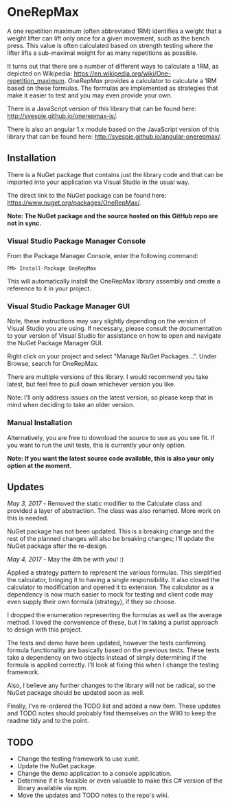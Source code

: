# OneRepMax
A one repetition maximum (often abbreviated 1RM) identifies a weight that a weight lifter can lift only once for a given movement, such as the bench press. This value is often calculated based on strength testing where the lifter lifts a sub-maximal weight for as many repetitions as possible.

It turns out that there are a number of different ways to calculate a 1RM, as depicted on Wikipedia: https://en.wikipedia.org/wiki/One-repetition_maximum. *OneRepMax* provides a calculator to calculate a 1RM based on these formulas. The formulas are implemented as strategies that make it easier to test and you may even provide your own.

There is a JavaScript version of this library that can be found here: http://svespie.github.io/onerepmax-js/.

There is also an angular 1.x module based on the JavaScript version of this library that can be found here: http://svespie.github.io/angular-onerepmax/.

## Installation
There is a NuGet package that contains just the library code and that can be imported into your application via Visual Studio in the usual way. 

The direct link to the NuGet package can be found here: https://www.nuget.org/packages/OneRepMax/.

**Note: The NuGet package and the source hosted on this GitHub repo are not in sync.**


### Visual Studio Package Manager Console
From the Package Manager Console, enter the following command: 

```
PM> Install-Package OneRepMax
```

This will automatically install the OneRepMax library assembly and create a reference to it in your project.


### Visual Studio Package Manager GUI
Note, these instructions may vary slightly depending on the version of Visual Studio you are using. If necessary, please consult the documentation to your version of Visual Studio for assistance on how to open and navigate the NuGet Package Manager GUI.

Right click on your project and select "Manage NuGet Packages...". Under Browse, search for OneRepMax.

There are multiple versions of this library. I would recommend you take latest, but feel free to pull down whichever version you like.

Note: I'll only address issues on the latest version, so please keep that in mind when deciding to take an older version.


### Manual Installation
Alternatively, you are free to download the source to use as you see fit. If you want to run the unit tests, this is currently your only option.

**Note: If you want the latest source code available, this is also your only option at the moment.**


## Updates
*May 3, 2017* - Removed the static modifier to the Calculate class and provided a layer of abstraction. The class was also renamed. More work on this is needed.

NuGet package has not been updated. This is a breaking change and the rest of the planned changes will also be breaking changes; I'll update the NuGet package after the re-design.

*May 4, 2017* - May the 4th be with you! :)

Applied a strategy pattern to represent the various formulas. This simplified the calculator, bringing it to having a single responsibility. It also closed the calculator to modification and opened it to extension. The calculator as a dependency is now much easier to mock for testing and client code may even supply their own formula (strategy), if they so choose.

I dropped the enumeration representing the formulas as well as the average method. I loved the convenience of these, but I'm taking a purist approach to design with this project.

The tests and demo have been updated, however the tests confirming formula functionality are basically based on the previous tests. These tests take a dependency on two objects instead of simply determining if the formula is applied correctly. I'll look at fixing this when I change the testing framework.

Also, I believe any further changes to the library will not be radical, so the NuGet package should be updated soon as well.

Finally, I've re-ordered the TODO list and added a new item. These updates and TODO notes should probably find themselves on the WIKI to keep the readme tidy and to the point.


## TODO
* Change the testing framework to use xunit.
* Update the NuGet package.
* Change the demo application to a console application.
* Determine if it is feasible or even valuable to make this C# version of the library available via npm.
* Move the updates and TODO notes to the repo's wiki.

